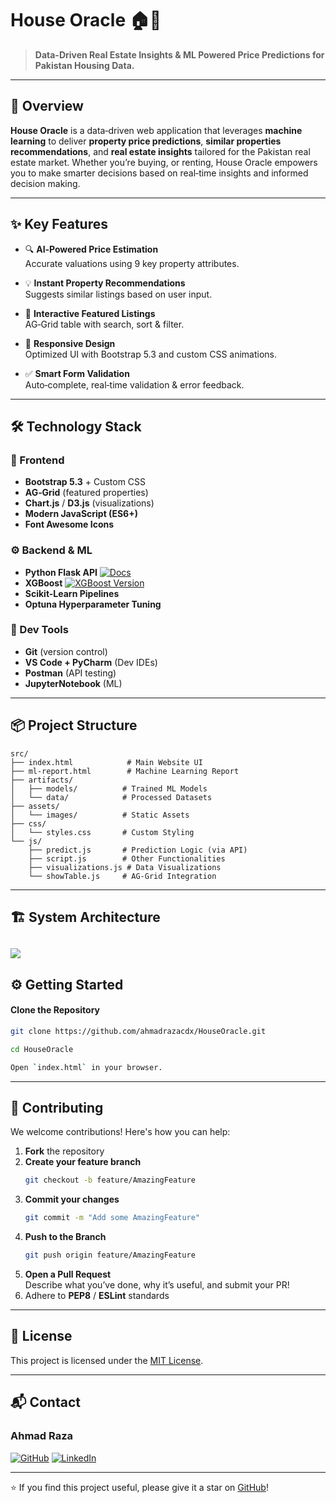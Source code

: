 # **House Oracle** 🏠🔮 
> **Data-Driven Real Estate Insights & ML Powered Price Predictions for Pakistan Housing Data.**
---

## 🚀 Overview

**House Oracle** is a data‑driven web application that leverages **machine learning** to deliver **property price predictions**, **similar properties recommendations**, and **real estate insights** tailored for the Pakistan real estate market. Whether you’re buying, or renting, House Oracle empowers you to make smarter decisions based on real‑time insights and informed decision making.

---

## ✨ Key Features

- 🔍 **AI‑Powered Price Estimation**  
  Accurate valuations using 9 key property attributes.

- 💡 **Instant Property Recommendations**  
  Suggests similar listings based on user input.

- 🧮 **Interactive Featured Listings**  
  AG‑Grid table with search, sort & filter.

- 📱 **Responsive Design**  
  Optimized UI with Bootstrap 5.3 and custom CSS animations.

- ✅ **Smart Form Validation**  
  Auto‑complete, real‑time validation & error feedback.

---

## 🛠️ Technology Stack

### 🎨 Frontend
- **Bootstrap 5.3** + Custom CSS  
- **AG‑Grid** (featured properties)  
- **Chart.js** / **D3.js** (visualizations)  
- **Modern JavaScript (ES6+)**
- **Font Awesome Icons**

### ⚙️ Backend & ML
- **Python Flask API** [![Docs](https://img.shields.io/badge/Docs%20-kkkkk)](https://www.github.com/ahmadrazacdx/HouseOracleAPI)
- **XGBoost**  [![XGBoost Version](https://img.shields.io/badge/XGBoost-3.0.0-%23e60073)](https://xgboost.ai/)
- **Scikit-Learn Pipelines**
- **Optuna Hyperparameter Tuning**

### 🧰 Dev Tools
- **Git** (version control)  
- **VS Code + PyCharm** (Dev IDEs)  
- **Postman** (API testing)  
- **JupyterNotebook** (ML)
---

## 📦 Project Structure

```
src/
├── index.html            # Main Website UI
├── ml-report.html        # Machine Learning Report
├── artifacts/
│   ├── models/          # Trained ML Models
│   └── data/            # Processed Datasets
├── assets/
│   └── images/          # Static Assets
├── css/
│   └── styles.css       # Custom Styling
└── js/
    ├── predict.js       # Prediction Logic (via API)
    ├── script.js        # Other Functionalities
    ├── visualizations.js # Data Visualizations
    └── showTable.js     # AG-Grid Integration
```

---
## 🏗️ System Architecture
[![](https://mermaid.ink/img/pako:eNqdUstuozAU_RXLm26SCAIByqJSkzQpHVWK0umoKmRhwW2wBmxkO-ojyb_3gknUGVUaadiY6_PysbynuSyAxnSrWFOSn_NMEPyu00cNiiTCgHphOWzIcHhFpulKQcFzw6Ug16tkY8nTDpztf7GKF6wFe5NVcqFJLyH3YEpZWCQR3HBWtVijZA5ac7E9WmzWuh0eWAUHMk_b9WQhFVnxBiouwFJfuSnJ03IqpTZkDVuFRlJtvvqsQZgDuUnb9f985l27BVbn-fko2LGHbyxsh0U3LDEtl3UNwt7GOa2XLL80vLUN_xL8QbQVElvhe-Jtl3uX4o2TBRd4s2vQjRT6FJn8i3DXEX6kj0lbUWMU60vSAb4NXtDYqB0MaA2qZu1I960yo6aEGjIa42_B1O-MZuKImoaJZynrk0zJ3bak8QurNE67Bs8Pc87w1dXnXYW1QM3kThgau6HjdS403tM3Gg-9wBuFE9e5DN1o4gZRMBnQd9x3_cgZBf6lG7re2Pf9IDoO6EcX7Y_GTohEx_GCMIqc8fET6PPqzA?type=png)](https://mermaid.live/edit#pako:eNqdUstuozAU_RXLm26SCAIByqJSkzQpHVWK0umoKmRhwW2wBmxkO-ojyb_3gknUGVUaadiY6_PysbynuSyAxnSrWFOSn_NMEPyu00cNiiTCgHphOWzIcHhFpulKQcFzw6Ug16tkY8nTDpztf7GKF6wFe5NVcqFJLyH3YEpZWCQR3HBWtVijZA5ac7E9WmzWuh0eWAUHMk_b9WQhFVnxBiouwFJfuSnJ03IqpTZkDVuFRlJtvvqsQZgDuUnb9f985l27BVbn-fko2LGHbyxsh0U3LDEtl3UNwt7GOa2XLL80vLUN_xL8QbQVElvhe-Jtl3uX4o2TBRd4s2vQjRT6FJn8i3DXEX6kj0lbUWMU60vSAb4NXtDYqB0MaA2qZu1I960yo6aEGjIa42_B1O-MZuKImoaJZynrk0zJ3bak8QurNE67Bs8Pc87w1dXnXYW1QM3kThgau6HjdS403tM3Gg-9wBuFE9e5DN1o4gZRMBnQd9x3_cgZBf6lG7re2Pf9IDoO6EcX7Y_GTohEx_GCMIqc8fET6PPqzA)
---

## ⚙️ Getting Started

#### Clone the Repository  
```bash
git clone https://github.com/ahmadrazacdx/HouseOracle.git
```
```bash
cd HouseOracle
``` 
```bash
Open `index.html` in your browser.
```

---


## 🤝 Contributing

We welcome contributions! Here's how you can help:

1. **Fork** the repository  
2. **Create your feature branch**  
   ```bash
   git checkout -b feature/AmazingFeature
3. **Commit your changes**  
   ```bash
   git commit -m "Add some AmazingFeature"
4. **Push to the Branch**  
   ```bash
   git push origin feature/AmazingFeature
5. **Open a Pull Request**  
Describe what you’ve done, why it’s useful, and submit your PR! 
6. Adhere to **PEP8** / **ESLint** standards  

---

## 📄 License

This project is licensed under the [MIT License](https://opensource.org/licenses/MIT).

---

  


## 📬 Contact

### Ahmad Raza 
[![GitHub](https://img.shields.io/badge/GitHub-Profile-181717?logo=github&logoColor=fff)](https://github.com/ahmadrazacdx)  [![LinkedIn](https://img.shields.io/badge/LinkedIn-Profile-0A66C2?logo=linkedin&logoColor=fff)](https://linkedin.com/in/ahmadrazacdx)  

 

---


⭐ If you find this project useful, please give it a star on [GitHub](https://github.com/ahmadrazacdx/HousOracle)!  





  
